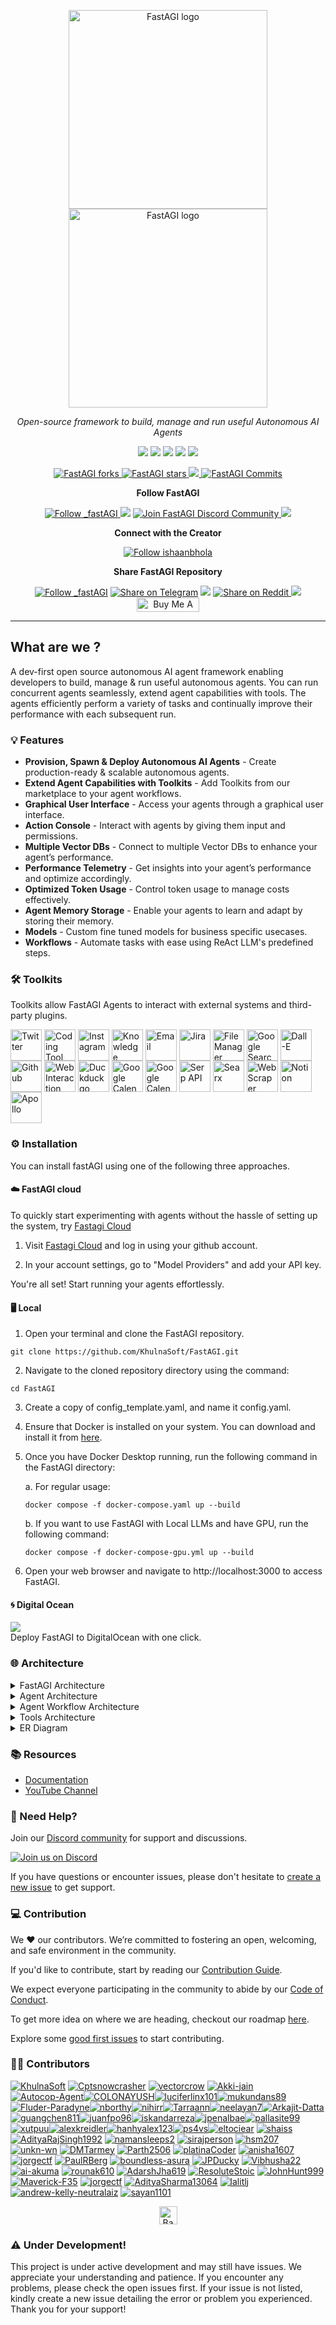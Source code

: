 <p align="center">
  <a href="https://fastagi.khulnasoft.com//#gh-light-mode-only">
    <img src="https://fastagi.khulnasoft.com/wp-content/uploads/2023/05/Logo-dark.svg" width="318px" alt="FastAGI logo" />
  </a>
  <a href="https://fastagi.khulnasoft.com//#gh-dark-mode-only">
    <img src="https://fastagi.khulnasoft.com/wp-content/uploads/2023/05/Logo-light.svg" width="318px" alt="FastAGI logo" />
  </a>

</p>

<p align="center"><i>Open-source framework to build, manage and run useful Autonomous AI Agents</i></p>
    

<p align="center">
<a href="https://fastagi.khulnasoft.com"> <img src="https://fastagi.khulnasoft.com/wp-content/uploads/2023/08/Website.svg"></a>
<a href="https://app.fastagi.khulnasoft.com"> <img src="https://fastagi.khulnasoft.com/wp-content/uploads/2023/07/Cloud.svg"></a>
<a href="https://marketplace.fastagi.khulnasoft.com/"> <img src="https://fastagi.khulnasoft.com/wp-content/uploads/2023/08/Marketplace.svg"></a>
<a href="https://fastagi.khulnasoft.com/docs/"> <img src="https://fastagi.khulnasoft.com/wp-content/uploads/2023/08/Docs.svg"></a>
<a href="https://documenter.getpostman.com/view/28438662/2s9Xy6rqP5"> <img src="https://fastagi.khulnasoft.com/wp-content/uploads/2023/08/APIs.svg"></a>
</p>

<p align="center">
<a href="https://github.com/KhulnaSoft/FastAGI/fork" target="blank">
<img src="https://img.shields.io/github/forks/KhulnaSoft/FastAGI?style=for-the-badge" alt="FastAGI forks"/>
</a>

<a href="https://github.com/KhulnaSoft/FastAGI/stargazers" target="blank">
<img src="https://img.shields.io/github/stars/KhulnaSoft/FastAGI?style=for-the-badge" alt="FastAGI stars"/>
</a>
<a href='https://github.com/KhulnaSoft/FastAGI/releases'>
<img src='https://img.shields.io/github/release/KhulnaSoft/FastAGI?&label=Latest&style=for-the-badge'>
</a>

<a href="https://github.com/KhulnaSoft/FastAGI/commits" target="blank">
<img src="https://img.shields.io/github/commits-since/KhulnaSoft/FastAGI/v0.0.11.svg?style=for-the-badge" alt="FastAGI Commits"/>
</a>
</p>

<p align="center"><b>Follow FastAGI </b></p>

<p align="center">
<a href="https://twitter.com/_fastAGI" target="blank">
<img src="https://img.shields.io/twitter/follow/_fastAGI?label=Follow: _fastAGI&style=social" alt="Follow _fastAGI"/>
</a>
<a href="https://www.reddit.com/r/Fast_AGI" target="_blank"><img src="https://img.shields.io/twitter/url?label=/r/Fast_AGI&logo=reddit&style=social&url=https://github.com/KhulnaSoft/FastAGI"/></a>

<a href="https://discord.gg/dXbRe5BHJC" target="blank">
<img src="https://img.shields.io/discord/1107593006032355359?label=Join%20FastAGI&logo=discord&style=social" alt="Join FastAGI Discord Community"/>
</a>
<a href="https://www.youtube.com/@_fastagi" target="_blank"><img src="https://img.shields.io/twitter/url?label=Youtube&logo=youtube&style=social&url=https://github.com/KhulnaSoft/FastAGI"/></a>
</p>

<p align="center"><b>Connect with the Creator </b></p>

<p align="center">
<a href="https://twitter.com/ishaanbhola" target="blank">
<img src="https://img.shields.io/twitter/follow/ishaanbhola?label=Follow: ishaanbhola&style=social" alt="Follow ishaanbhola"/>
</a>
</p>

<p align="center"><b>Share FastAGI Repository</b></p>

<p align="center">

<a href="https://twitter.com/intent/tweet?text=Check%20this%20GitHub%20repository%20out.%20FastAGI%20-%20Let%27s%20you%20easily%20build,%20manage%20and%20run%20useful%20autonomous%20AI%20agents.&url=https://github.com/KhulnaSoft/FastAGI&hashtags=FastAGI,AGI,Autonomics,future" target="blank">
<img src="https://img.shields.io/twitter/follow/_fastAGI?label=Share Repo on Twitter&style=social" alt="Follow _fastAGI"/></a> 
<a href="https://t.me/share/url?text=Check%20this%20GitHub%20repository%20out.%20FastAGI%20-%20Let%27s%20you%20easily%20build,%20manage%20and%20run%20useful%20autonomous%20AI%20agents.&url=https://github.com/KhulnaSoft/FastAGI" target="_blank"><img src="https://img.shields.io/twitter/url?label=Telegram&logo=Telegram&style=social&url=https://github.com/KhulnaSoft/FastAGI" alt="Share on Telegram"/></a>
<a href="https://api.whatsapp.com/send?text=Check%20this%20GitHub%20repository%20out.%20FastAGI%20-%20Let's%20you%20easily%20build,%20manage%20and%20run%20useful%20autonomous%20AI%20agents.%20https://github.com/KhulnaSoft/FastAGI"><img src="https://img.shields.io/twitter/url?label=whatsapp&logo=whatsapp&style=social&url=https://github.com/KhulnaSoft/FastAGI" /></a> <a href="https://www.reddit.com/submit?url=https://github.com/KhulnaSoft/FastAGI&title=Check%20this%20GitHub%20repository%20out.%20FastAGI%20-%20Let's%20you%20easily%20build,%20manage%20and%20run%20useful%20autonomous%20AI%20agents.
" target="blank">
<img src="https://img.shields.io/twitter/url?label=Reddit&logo=Reddit&style=social&url=https://github.com/KhulnaSoft/FastAGI" alt="Share on Reddit"/>
</a> <a href="mailto:?subject=Check%20this%20GitHub%20repository%20out.&body=FastAGI%20-%20Let%27s%20you%20easily%20build,%20manage%20and%20run%20useful%20autonomous%20AI%20agents.%3A%0Ahttps://github.com/KhulnaSoft/FastAGI" target="_blank"><img src="https://img.shields.io/twitter/url?label=Gmail&logo=Gmail&style=social&url=https://github.com/KhulnaSoft/FastAGI"/></a> <a href="https://www.buymeacoffee.com/fastagi" target="_blank"><img src="https://cdn.buymeacoffee.com/buttons/default-orange.png" alt="Buy Me A Coffee" height="23" width="100" style="border-radius:1px"></a>

</p>

<hr>

## What are we ?

A dev-first open source autonomous AI agent framework enabling developers to build, manage & run useful autonomous agents. You can run concurrent agents seamlessly, extend agent capabilities with tools. The agents efficiently perform a variety of tasks and continually improve their performance with each subsequent run.


### 💡 Features

- <b>Provision, Spawn & Deploy Autonomous AI Agents</b> - Create production-ready & scalable autonomous agents.
- <b>Extend Agent Capabilities with Toolkits</b> - Add Toolkits from our marketplace to your agent workflows.
- <b>Graphical User Interface</b> - Access your agents through a graphical user interface.
- <b>Action Console</b> - Interact with agents by giving them input and permissions.
- <b>Multiple Vector DBs</b> - Connect to multiple Vector DBs to enhance your agent’s performance.
- <b>Performance Telemetry</b> - Get insights into your agent’s performance and optimize accordingly.
- <b>Optimized Token Usage</b> - Control token usage to manage costs effectively.
- <b>Agent Memory Storage</b> - Enable your agents to learn and adapt by storing their memory.
- <b>Models</b> - Custom fine tuned models for business specific usecases.
- <b>Workflows</b> - Automate tasks with ease using ReAct LLM's predefined steps.

### 🛠 Toolkits
Toolkits allow FastAGI Agents to interact with external systems and third-party plugins.

<a href="https://marketplace.fastagi.khulnasoft.com/" target="_blank"><img src=https://fastagi.khulnasoft.com/wp-content/uploads/2023/08/Twitter.png height=50px width=50px alt="Twitter" valign="middle" title="Twitter"></a> <a href="https://marketplace.fastagi.khulnasoft.com/" target="_blank"><img src=https://fastagi.khulnasoft.com/wp-content/uploads/2023/08/Coding.png height=50px width=50px alt="Coding Tool" valign="middle" title="Coding Tool"></a> <a href="https://marketplace.fastagi.khulnasoft.com/" target="_blank"><img src=https://fastagi.khulnasoft.com/wp-content/uploads/2023/08/Insta.png height=50px width=50px alt="Instagram" valign="middle" title="Instagram"></a> <a href="https://marketplace.fastagi.khulnasoft.com/" target="_blank"><img src=https://fastagi.khulnasoft.com/wp-content/uploads/2023/08/Knowledge_tool.png height=50px width=50px alt="Knowledge Search" valign="middle" title="Knowledge Search"></a> <a href="https://marketplace.fastagi.khulnasoft.com/" target="_blank"><img src=https://fastagi.khulnasoft.com/wp-content/uploads/2023/05/Group-113612.png height=50px width=50px alt="Email"  valign="middle" title="Email"></a> <a href="https://marketplace.fastagi.khulnasoft.com/" target="_blank"><img src=https://fastagi.khulnasoft.com/wp-content/uploads/2023/05/Group-113610.png height=50px width=50px alt="Jira" valign="middle" title="Jira"></a> <a href="https://marketplace.fastagi.khulnasoft.com/" target="_blank"><img src=https://fastagi.khulnasoft.com/wp-content/uploads/2023/05/Group-113611.png height=50px width=50px alt="File Manager" valign="middle" title="File Manager"></a> <a href="https://marketplace.fastagi.khulnasoft.com/" target="_blank"><img src=https://fastagi.khulnasoft.com/wp-content/uploads/2023/05/Group-113613.png height=50px width=50px alt="Google Search" valign="middle" title="Google Search"></a> <a href="https://marketplace.fastagi.khulnasoft.com/" target="_blank"><img src=https://fastagi.khulnasoft.com/wp-content/uploads/2023/05/Group-113615.png height=50px width=50px alt="Dall-E" valign="middle" title="Dall-E"></a> <a href="https://marketplace.fastagi.khulnasoft.com/" target="_blank"><img src=https://fastagi.khulnasoft.com/wp-content/uploads/2023/05/Group-113614.png height=50px width=50px alt="Github" valign="middle" title="Github"></a> <a href="https://marketplace.fastagi.khulnasoft.com/" target="_blank"><img src=https://fastagi.khulnasoft.com/wp-content/uploads/2023/05/Group-113616.png height=50px width=50px alt="Web Interaction" valign="middle" title="Web Interaction"></a> <a href="https://marketplace.fastagi.khulnasoft.com/" target="_blank"><img src=https://fastagi.khulnasoft.com/wp-content/uploads/2023/05/Group-113622.png height=50px width=50px alt="Duckduckgo" valign="middle" title="Duckduckgo"></a> <a href="https://marketplace.fastagi.khulnasoft.com/" target="_blank"><img src=https://fastagi.khulnasoft.com/wp-content/uploads/2023/08/Calendar_tool.png height=50px width=50px alt="Google Calendar" valign="middle" title="Google Calendar"></a> <a href="https://marketplace.fastagi.khulnasoft.com/" target="_blank"><img src=https://fastagi.khulnasoft.com/wp-content/uploads/2023/08/Search_tool.png height=50px width=50px alt="Google Calendar" valign="middle" title="Google Search"></a> <a href="https://marketplace.fastagi.khulnasoft.com/" target="_blank"><img src=https://fastagi.khulnasoft.com/wp-content/uploads/2023/08/Serp.png height=50px width=50px alt="Serp API" valign="middle" title="Serp API"></a> <a href="https://marketplace.fastagi.khulnasoft.com/" target="_blank"><img src=https://fastagi.khulnasoft.com/wp-content/uploads/2023/08/Searx.png height=50px width=50px alt="Searx" valign="middle" title="Searx "></a> <a href="https://marketplace.fastagi.khulnasoft.com/" target="_blank"><img src=https://fastagi.khulnasoft.com/wp-content/uploads/2023/08/Web_scraper_logo.png height=50px width=50px alt="Web Scraper" valign="middle" title="Web Scraper"></a> <a href="https://marketplace.fastagi.khulnasoft.com/" target="_blank"><img src=https://fastagi.khulnasoft.com/wp-content/uploads/2023/08/Notion_logo.png height=50px width=50px alt="Notion" valign="middle" title="Notion"></a> <a href="https://marketplace.fastagi.khulnasoft.com/" target="_blank"><img src=https://fastagi.khulnasoft.com/wp-content/uploads/2023/08/Apollo_logo.png height=50px width=50px alt="Apollo" valign="middle" title="Apollo"></a>

### ⚙️ Installation

You can install fastAGI using one of the following three approaches.

#### ☁️ FastAGI cloud

To quickly start experimenting with agents without the hassle of setting up the system, try [Fastagi Cloud](https://app.fastagi.khulnasoft.com/)

1. Visit [Fastagi Cloud](https://app.fastagi.khulnasoft.com/) and log in using your github account.

2. In your account settings, go to "Model Providers" and add your API key.

You're all set! Start running your agents effortlessly.

#### 🖥️ Local

1. Open your terminal and clone the FastAGI repository.
```
git clone https://github.com/KhulnaSoft/FastAGI.git 
```

2. Navigate to the cloned repository directory using the command:
```
cd FastAGI
```
3. Create a copy of config_template.yaml, and name it config.yaml.

4. Ensure that Docker is installed on your system. You can download and install it from [here](https://docs.docker.com/get-docker/).

5. Once you have Docker Desktop running, run the following command in the FastAGI directory:

   a. For regular usage:
      ```
      docker compose -f docker-compose.yaml up --build
      ```

   b. If you want to use FastAGI with Local LLMs and have GPU, run the following command:
      ```
      docker compose -f docker-compose-gpu.yml up --build
      ```


6. Open your web browser and navigate to http://localhost:3000 to access FastAGI.

#### 🌀 Digital Ocean

<p align="left">
<a href="https://cloud.digitalocean.com/apps/new?repo=https://github.com/KhulnaSoft/FastAGI/tree/main"> <img src="https://www.deploytodo.com/do-btn-blue.svg"></a><br>Deploy FastAGI to DigitalOcean with one click.
</p>

<a id="architecture">

### 🌐 Architecture
</a>
<details>
<summary>FastAGI Architecture</summary>

![FastAGI Architecture](https://fastagi.khulnasoft.com/wp-content/uploads/2023/09/FastAGI-Architecture.png)
</details>

<details>
<summary>Agent Architecture</summary>

![Agent Architecture](https://fastagi.khulnasoft.com/wp-content/uploads/2023/06/Agent-Architecture.png)
</details>

<details>
<summary>Agent Workflow Architecture</summary>

![Agent Workflow Architecture](https://fastagi.khulnasoft.com/wp-content/uploads/2023/09/Workflow-Architecture.png)
</details>

<details>
<summary>Tools Architecture</summary>

![Tools Architecture](https://fastagi.khulnasoft.com/wp-content/uploads/2023/09/Tools-Architecture.png)
</details>

<details>
<summary>ER Diagram</summary>

![ER Diagram](https://fastagi.khulnasoft.com/wp-content/uploads/2023/09/ER-Diagram.png)
</details>

### 📚 Resources

* [Documentation](https://fastagi.khulnasoft.com/docs/)
* [YouTube Channel](https://www.youtube.com/@_FastAGI/videos)


### 📖 Need Help?

Join our [Discord community](https://discord.gg/YRUmuRMd) for support and discussions.

[![Join us on Discord](https://invidget.switchblade.xyz/uJ3XUGsY2R)](https://discord.gg/uJ3XUGsY2R)

If you have questions or encounter issues, please don't hesitate to [create a new issue](https://github.com/KhulnaSoft/FastAGI/issues/new/choose) to get support.

### 💻 Contribution
We ❤️ our contributors. We’re committed to fostering an open, welcoming, and safe environment in the community.

If you'd like to contribute, start by reading our [Contribution Guide](https://github.com/KhulnaSoft/FastAGI/blob/main/CONTRIBUTING.md).

We expect everyone participating in the community to abide by our [Code of Conduct](https://github.com/KhulnaSoft/FastAGI/blob/main/CODE_OF_CONDUCT.md).

To get more idea on where we are heading, checkout our roadmap [here](https://github.com/users/KhulnaSoft/projects/5/views/1).

Explore some [good first issues](https://github.com/KhulnaSoft/FastAGI/issues?q=is%3Aopen+is%3Aissue+label%3A%22good+first+issue%22) to start contributing.

### 👩‍💻 Contributors
[![KhulnaSoft](https://images.weserv.nl/?url=https://avatars.githubusercontent.com/u/133493246?v=4&w=50&h=50&mask=circle)](https://github.com/KhulnaSoft) [![Cptsnowcrasher](https://images.weserv.nl/?url=https://avatars.githubusercontent.com/u/133322218?v=4&w=50&h=50&mask=circle)](https://github.com/Cptsnowcrasher) [![vectorcrow](https://images.weserv.nl/?url=https://avatars.githubusercontent.com/u/133646556?v=4&w=50&h=50&mask=circle)](https://github.com/vectorcrow) [![Akki-jain](https://images.weserv.nl/?url=https://avatars.githubusercontent.com/u/92881074?v=4&w=50&h=50&mask=circle)](https://github.com/Akki-jain) [![Autocop-Agent](https://images.weserv.nl/?url=https://avatars.githubusercontent.com/u/129729746?v=4&w=50&h=50&mask=circle)](https://github.com/Autocop-Agent)[![COLONAYUSH](https://images.weserv.nl/?url=https://avatars.githubusercontent.com/u/60507126?v=4&w=50&h=50&mask=circle)](https://github.com/COLONAYUSH)[![luciferlinx101](https://images.weserv.nl/?url=https://avatars.githubusercontent.com/u/129729795?v=4&w=50&h=50&mask=circle)](https://github.com/luciferlinx101)[![mukundans89](https://images.weserv.nl/?url=https://avatars.githubusercontent.com/u/101278493?v=4&w=50&h=50&mask=circle)](https://github.com/mukundans89)[![Fluder-Paradyne](https://images.weserv.nl/?url=https://avatars.githubusercontent.com/u/121793617?v=4&w=50&h=50&mask=circle)](https://github.com/Fluder-Paradyne)[![nborthy](https://images.weserv.nl/?url=https://avatars.githubusercontent.com/u/101320057?v=4&w=50&h=50&mask=circle)](https://github.com/nborthy)[![nihirr](https://images.weserv.nl/?url=https://avatars.githubusercontent.com/u/122777244?v=4&w=50&h=50&mask=circle)](https://github.com/nihirr)[![Tarraann](https://images.weserv.nl/?url=https://avatars.githubusercontent.com/u/97586318?v=4&w=50&h=50&mask=circle)](https://github.com/Tarraann)[![neelayan7](https://images.weserv.nl/?url=https://avatars.githubusercontent.com/u/43145646?v=4&w=50&h=50&mask=circle)](https://github.com/neelayan7)[![Arkajit-Datta](https://images.weserv.nl/?url=https://avatars.githubusercontent.com/u/61142632?v=4&w=50&h=50&mask=circle)](https://github.com/Arkajit-Datta)[![guangchen811](https://images.weserv.nl/?url=https://avatars.githubusercontent.com/u/103159823?v=4&w=50&h=50&mask=circle)](https://github.com/guangchen811)[![juanfpo96](https://images.weserv.nl/?url=https://avatars.githubusercontent.com/u/14787156?v=4&w=50&h=50&mask=circle)](https://github.com/juanfpo96)[![iskandarreza](https://images.weserv.nl/?url=https://avatars.githubusercontent.com/u/32027019?v=4&w=50&h=50&mask=circle)](https://github.com/iskandarreza)[![jpenalbae](https://images.weserv.nl/?url=https://avatars.githubusercontent.com/u/8380459?v=4&w=50&h=50&mask=circle)](https://github.com/jpenalbae)[![pallasite99](https://images.weserv.nl/?url=https://avatars.githubusercontent.com/u/26508636?v=4&w=50&h=50&mask=circle)](https://github.com/pallasite99)[![xutpuu](https://images.weserv.nl/?url=https://avatars.githubusercontent.com/u/11964505?v=4&w=50&h=50&mask=circle)](https://github.com/xutpuu)[![alexkreidler](https://images.weserv.nl/?url=https://avatars.githubusercontent.com/u/11166947?v=4&w=50&h=50&mask=circle)](https://github.com/alexkreidler)[![hanhyalex123](https://images.weserv.nl/?url=https://avatars.githubusercontent.com/u/100895608?v=4&w=50&h=50&mask=circle)](https://github.com/hanhyalex123)[![ps4vs](https://images.weserv.nl/?url=https://avatars.githubusercontent.com/u/91535358?v=4&w=50&h=50&mask=circle)](https://github.com/ps4vs)[![eltociear](https://images.weserv.nl/?url=https://avatars.githubusercontent.com/u/22633385?v=4&w=50&h=50&mask=circle)](https://github.com/eltociear)
[![shaiss](https://images.weserv.nl/?url=https://avatars.githubusercontent.com/u/113060?v=4&w=50&h=50&mask=circle)](https://github.com/shaiss)
[![AdityaRajSingh1992](https://images.weserv.nl/?url=https://avatars.githubusercontent.com/u/105219157?v=4&w=50&h=50&mask=circle)](https://github.com/AdityaRajSingh1992)
[![namansleeps2](https://images.weserv.nl/?url=https://avatars.githubusercontent.com/u/134390870?v=4&w=50&h=50&mask=circle)](https://github.com/namansleeps22)
[![sirajperson](https://images.weserv.nl/?url=https://avatars.githubusercontent.com/u/396941?v=4&w=50&h=50&mask=circle)](https://github.com/sirajperson)
[![hsm207](https://images.weserv.nl/?url=https://avatars.githubusercontent.com/u/2398765?v=4&w=50&h=50&mask=circle)](https://github.com/hsm207)
[![unkn-wn](https://images.weserv.nl/?url=https://avatars.githubusercontent.com/u/43097991?v=4&w=50&h=50&mask=circle)](https://github.com/unkn-wn)
[![DMTarmey](https://images.weserv.nl/?url=https://avatars.githubusercontent.com/u/590474?v=4&w=50&h=50&mask=circle)](https://github.com/DMTarmey)
[![Parth2506](https://images.weserv.nl/?url=https://avatars.githubusercontent.com/u/122429822?v=4&w=50&h=50&mask=circle)](https://github.com/Parth2506)
[![platinaCoder](https://images.weserv.nl/?url=https://avatars.githubusercontent.com/u/47349795?v=4&w=50&h=50&mask=circle)](https://github.com/platinaCoder)
[![anisha1607](https://images.weserv.nl/?url=https://avatars.githubusercontent.com/u/60440541?v=4&w=50&h=50&mask=circle)](https://github.com/anisha1607)
[![jorgectf](https://images.weserv.nl/?url=https://avatars.githubusercontent.com/u/46056498?v=4&w=50&h=50&mask=circle)](https://github.com/jorgectf)
[![PaulRBerg](https://images.weserv.nl/?url=https://avatars.githubusercontent.com/u/8782666?v=4&w=50&h=50&mask=circle)](https://github.com/PaulRBerg)
[![boundless-asura](https://images.weserv.nl/?url=https://avatars.githubusercontent.com/u/122777244?v=4&w=50&h=50&mask=circle)](https://github.com/boundless-asura)
[![JPDucky](https://images.weserv.nl/?url=https://avatars.githubusercontent.com/u/34105363?v=4&w=50&h=50&mask=circle)](https://github.com/JPDucky)
[![Vibhusha22](https://images.weserv.nl/?url=https://avatars.githubusercontent.com/u/128478691?v=4&w=50&h=50&mask=circle)](https://github.com/Vibhusha22)
[![ai-akuma](https://images.weserv.nl/?url=https://avatars.githubusercontent.com/u/7444521?v=4&w=50&h=50&mask=circle)](https://github.com/ai-akuma)
[![rounak610](https://images.weserv.nl/?url=https://avatars.githubusercontent.com/u/81288115?v=4&w=50&h=50&mask=circle)](https://github.com/rounak610)
[![AdarshJha619](https://images.weserv.nl/?url=https://avatars.githubusercontent.com/u/53672264?v=4&w=50&h=50&mask=circle)](https://github.com/AdarshJha619)
[![ResoluteStoic](https://images.weserv.nl/?url=https://avatars.githubusercontent.com/u/105219157?v=4&w=50&h=50&mask=circle)](https://github.com/ResoluteStoic)
[![JohnHunt999](https://images.weserv.nl/?url=https://avatars.githubusercontent.com/u/137149331?v=4&w=50&h=50&mask=circle)](https://github.com/JohnHunt999)
[![Maverick-F35](https://images.weserv.nl/?url=https://avatars.githubusercontent.com/u/138012351?v=4&w=50&h=50&mask=circle)](https://github.com/Maverick-F359)
[![jorgectf](https://images.weserv.nl/?url=https://avatars.githubusercontent.com/u/46056498?v=4&w=50&h=50&mask=circle)](https://github.com/jorgectf)
[![AdityaSharma13064](https://images.weserv.nl/?url=https://avatars.githubusercontent.com/u/138581531?v=4&w=50&h=50&mask=circle)](https://github.com/AdityaSharma13064)
[![lalitlj](https://images.weserv.nl/?url=https://avatars.githubusercontent.com/u/138583454?v=4&w=50&h=50&mask=circle)](https://github.com/lalitlj)
[![andrew-kelly-neutralaiz](https://images.weserv.nl/?url=https://avatars.githubusercontent.com/u/128111428?v=4&w=50&h=50&mask=circle)](https://github.com/andrew-kelly-neutralaiz)
[![sayan1101](https://images.weserv.nl/?url=https://avatars.githubusercontent.com/u/139119661?v=4&w=50&h=50&mask=circle)](https://github.com/sayan1101)


<p align="center"><a href="https://github.com/KhulnaSoft/FastAGI#"><img src="https://fastagi.khulnasoft.com/wp-content/uploads/2023/05/backToTopButton.png" alt="Back to top" height="29"/></a></p>

### ⚠️ Under Development!
This project is under active development and may still have issues. We appreciate your understanding and patience. If you encounter any problems, please check the open issues first. If your issue is not listed, kindly create a new issue detailing the error or problem you experienced. Thank you for your support!